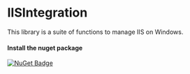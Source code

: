 # IISIntegration

This library is a suite of functions to manage IIS on Windows. 


#### Install the nuget package

[![NuGet Badge](https://buildstats.info/nuget/Codenesium.IISIntegration)](https://www.nuget.org/packages/Codenesium.IISIntegration/)
